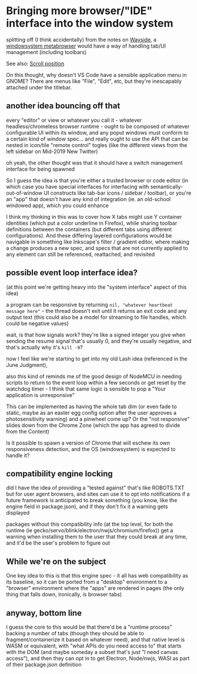 # Bringing more browser/"IDE" interface into the window system

splitting off (I think accidentally) from the notes on [Wayside](21af29aa-0dfe-4145-877f-7eb51e38f53e.md), a [windowsystem metabrowser](20768279-9c6d-4476-90d8-9dd15f3aa4d3.md) would have a way of handling tab/UI management (including toolbars)

See also: [Scroll position](608f02cd-baa0-4426-ac27-469b585a2c4e.md)

On this thought, why doesn't VS Code have a sensible application menu in GNOME? There are menus like "File", "Edit", etc, but they're inescapably attached under the titlebar.

## another idea bouncing off that

every "editor" or view or whatever you call it - whatever headless/chromeless browser runtime - ought to be composed of whatever configurable UI within its window, and any poput windows must conform to a certain kind of window spec... and really ought to use the API that can be nested in icon/tile "remote control" togles (like the different views from the left sidebar on Mid-2019 New Twitter)

oh yeah, the other thought was that it should have a switch management interface for being spawned

So I guess the idea is that you're either a trusted browser or code editor (in which case you have special interfaces for interfacing with semantically-out-of-window UI constructs like tab-bar icons / sidebar / toolbar), or you're an "app" that doesn't have any kind of integration (ie. an old-school windowed app), which you could enhance

I think my thinking in this was to cover how X tabs might use Y container identities (which put a color underline in Firefox), while sharing toolbar definitions between the containers (but different tabs using different configurations). And these differing layered configurations would be navigable in something like Inkscape's filter / gradient editor, where making a change produces a new spec, and specs that are not currently applied to any element can still be referenced, reattached, and revisited

## possible event loop interface idea?

(at this point we're getting heavy into the "system interface" aspect of this idea)

a program can be responsive by returning `nil, "whatever heartbeat message here"` - the thread doesn't exit until it returns an exit code and any output text (this could also be a model for streaming to file handles, which could be negative values)

wait, is that how signals work? they're like a signed integer you give when sending the resume signal that's usually 0, and they're usually negative, and that's actually why it's `kill -9`?

now I feel like we're starting to get into my old Lash idea (referenced in the June Judgment),

also this kind of reminds me of the good design of NodeMCU in needing scripts to return to the event loop within a few seconds or get reset by the watchdog timer - I think that same logic is sensible to pop a "Your application is unresponsive"

This can be implemented as having the whole tab dim (or even fade to static, maybe as an easter egg config option after the user approves a photosensitivity warning) and a pinwheel come up? Or the "not responsive" slides down from the Chrome Zone (which the app has agreed to divide from the Content)

Is it possible to spawn a version of Chrome that will eschew its own responsiveness detection, and the OS (windowsystem) is expected to handle it?

## compatibility engine locking

did I have the idea of providing a "tested against" that's like ROBOTS.TXT but for user agent browsers, and sites can use it to opt into notifications if a future framework is anticipated to break something (you know, like the engine field in package.json), and if they don't fix it a warning gets displayed

packages without this compatibility info (at the top level, for both the runtime (ie gecko/servo/blink/electron/nwjs/chromium/firefox)) get a warning when installing them to the user that they could break at any time, and it'd be the user's problem to figure out

## While we're on the subject

One key idea to this is that this engine spec - it all has web compatibility as its baseline, so it can be ported from a "desktop" environment to a "browser" environment where the "apps" are rendered in pages (the only thing that falls down, ironically, is browser tabs)

## anyway, bottom line

I guess the core to this would be that there'd be a "runtime process" backing a number of tabs (though they should be able to fragment/containerize it based on whatever need), and that native level is WASM or equivalent, with "what APIs do you need access to" that starts with the DOM (and maybe someday a subset that's just "I need canvas access"), and then they can opt in to get Electron, Node/nwjs, WASI as part of their package.json definition

